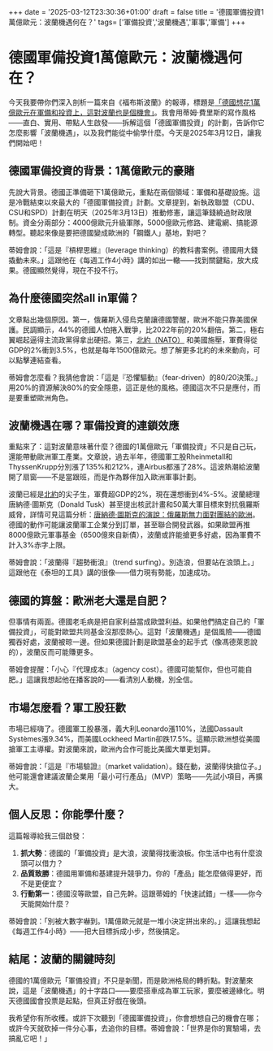 +++
date = '2025-03-12T23:30:36+01:00'
draft = false
title = '德國軍備投資1萬億歐元：波蘭機遇何在？'
tags= ['軍備投資','波蘭機遇','軍事','軍備']
+++
# 德國軍備投資1萬億歐元：波蘭機遇何在？

今天我要帶你們深入剖析一篇來自《福布斯波蘭》的報導，標題是[「德國想花1萬億歐元在軍備和投資上，這對波蘭也是個機會」](https://www.onet.pl/biznes/forbes/niemcy-chca-wydac-bilion-euro-na-zbrojenia-i-inwestycje-to-tez-szansa-dla-polski/r1wq549,1f375b38)。我會用蒂姆·費里斯的寫作風格——直白、實用、帶點人生啟發——拆解這個「德國軍備投資」的計劃，告訴你它怎麼影響「波蘭機遇」，以及我們能從中偷學什麼。今天是2025年3月12日，讓我們開始吧！

## 德國軍備投資的背景：1萬億歐元的豪賭

先說大背景。德國正準備砸下1萬億歐元，重點在兩個領域：軍備和基礎設施。這是冷戰結束以來最大的「德國軍備投資」計劃。文章提到，新執政聯盟（CDU、CSU和SPD）計劃在明天（2025年3月13日）推動修憲，讓這筆錢繞過財政限制。資金分兩部分：4000億歐元升級軍隊，5000億歐元修路、建電網、搞能源轉型。聽起來像是要把德國變成歐洲的「鋼鐵人」基地，對吧？

蒂姆會說：「這是『槓桿思維』（leverage thinking）的教科書案例。德國用大錢撬動未來。」這跟他在《每週工作4小時》講的如出一轍——找到關鍵點，放大成果。德國顯然覺得，現在不投不行。

## 為什麼德國突然all in軍備？

文章點出幾個原因。第一，俄羅斯入侵烏克蘭讓德國警醒，歐洲不能只靠美國保護。民調顯示，44%的德國人怕捲入戰爭，比2022年前的20%翻倍。第二，極右翼崛起逼得主流政黨得拿出硬招。第三，[北約（NATO）](https://www.nato.int) 和美國施壓，軍費得從GDP的2%衝到3.5%，也就是每年1500億歐元。想了解更多北約的未來動向，可以點擊連結查看。

蒂姆會怎麼看？我猜他會說：「這是『恐懼驅動』（fear-driven）的80/20決策。」用20%的資源解決80%的安全隱患，這正是他的風格。德國這次不只是應付，而是要重塑歐洲角色。

## 波蘭機遇在哪？軍備投資的連鎖效應

重點來了：這對波蘭意味著什麼？德國的1萬億歐元「軍備投資」不只是自己玩，還能帶動歐洲軍工產業。文章說，過去半年，德國軍工股Rheinmetall和ThyssenKrupp分別漲了135%和212%，連Airbus都漲了28%。這波熱潮給波蘭開了扇窗——不是當跟班，而是作為夥伴加入歐洲軍事計劃。

波蘭已經是[北約](https://www.nato.int)的尖子生，軍費超GDP的2%，現在還想衝到4%-5%。波蘭總理唐納德·圖斯克（Donald Tusk）甚至提出核武計畫和50萬大軍目標來對抗俄羅斯威脅，詳情可見這篇分析：[唐納德·圖斯克的演說：俄羅斯無力面對團結的歐洲](https://aureagate.com/posts/wewantyoutusk/)。德國的動作可能讓波蘭軍工企業分到訂單，甚至聯合開發武器。如果歐盟再推8000億歐元軍事基金（6500億來自新債），波蘭或許能搶更多好處，因為軍費不計入3%赤字上限。

蒂姆會說：「波蘭得『趨勢衝浪』（trend surfing）。別造浪，但要站在浪頭上。」這跟他在《泰坦的工具》講的很像——借力現有勢能，加速成功。

## 德國的算盤：歐洲老大還是自肥？

但事情有兩面。德國老毛病是把自家利益當成歐盟利益。如果他們搞定自己的「軍備投資」，可能對歐盟共同基金沒那麼熱心。這對「波蘭機遇」是個風險——德國獨吞好處，波蘭被晾一邊。但如果德國計劃是歐盟基金的起手式（像馮德萊恩說的），波蘭反而可能賺更多。

蒂姆會提醒：「小心『代理成本』（agency cost）。德國可能幫你，但也可能自肥。」這讓我想起他在播客說的——看清別人動機，別全信。

## 市場怎麼看？軍工股狂歡

市場已經嗨了。德國軍工股暴漲，義大利Leonardo漲110%，法國Dassault Systèmes漲9.34%，而美國Lockheed Martin卻跌17.5%。這顯示歐洲想從美國搶軍工主導權。對波蘭來說，歐洲內合作可能比美國大單更划算。

蒂姆會說：「這是『市場驗證』（market validation）。錢在動，波蘭得快搶位子。」他可能還會建議波蘭企業用「最小可行產品」（MVP）策略——先試小項目，再擴大。


## 個人反思：你能學什麼？

這篇報導給我三個啟發：

1. **抓大勢**：德國的「軍備投資」是大浪，波蘭得找衝浪板。你生活中也有什麼浪頭可以借力？
2. **品質致勝**：德國用軍備和基建提升競爭力。你的「產品」能怎麼做得更好，而不是更便宜？
3. **行動第一**：德國沒等歐盟，自己先幹。這跟蒂姆的「快速試錯」一樣——你今天能開始什麼？

蒂姆會說：「別被大數字嚇到。1萬億歐元就是一堆小決定拼出來的。」這讓我想起《每週工作4小時》——把大目標拆成小步，然後搞定。

## 結尾：波蘭的關鍵時刻

德國的1萬億歐元「軍備投資」不只是新聞，而是歐洲格局的轉折點。對波蘭來說，這是「波蘭機遇」的十字路口——要麼搭車成為軍工玩家，要麼被邊緣化。明天德國國會投票是起點，但真正好戲在後頭。

我希望你有所收穫。或許下次聽到「德國軍備投資」，你會想想自己的機會在哪；或許今天就砍掉一件分心事，去追你的目標。蒂姆會說：「世界是你的實驗場，去搞亂它吧！」
